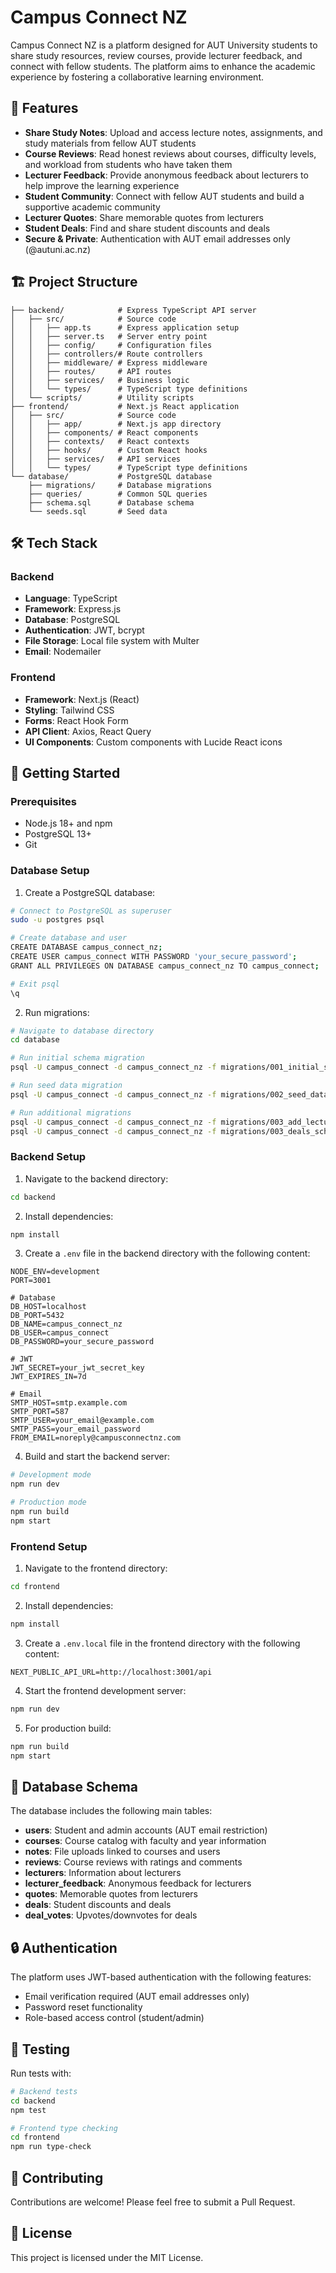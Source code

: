 # Campus Connect NZ

Campus Connect NZ is a platform designed for AUT University students to share study resources, review courses, provide lecturer feedback, and connect with fellow students. The platform aims to enhance the academic experience by fostering a collaborative learning environment.

## 🚀 Features

- **Share Study Notes**: Upload and access lecture notes, assignments, and study materials from fellow AUT students
- **Course Reviews**: Read honest reviews about courses, difficulty levels, and workload from students who have taken them
- **Lecturer Feedback**: Provide anonymous feedback about lecturers to help improve the learning experience
- **Student Community**: Connect with fellow AUT students and build a supportive academic community
- **Lecturer Quotes**: Share memorable quotes from lecturers
- **Student Deals**: Find and share student discounts and deals
- **Secure & Private**: Authentication with AUT email addresses only (@autuni.ac.nz)

## 🏗️ Project Structure

```
├── backend/            # Express TypeScript API server
│   ├── src/            # Source code
│   │   ├── app.ts      # Express application setup
│   │   ├── server.ts   # Server entry point
│   │   ├── config/     # Configuration files
│   │   ├── controllers/# Route controllers
│   │   ├── middleware/ # Express middleware
│   │   ├── routes/     # API routes
│   │   ├── services/   # Business logic
│   │   └── types/      # TypeScript type definitions
│   └── scripts/        # Utility scripts
├── frontend/           # Next.js React application
│   ├── src/            # Source code
│   │   ├── app/        # Next.js app directory
│   │   ├── components/ # React components
│   │   ├── contexts/   # React contexts
│   │   ├── hooks/      # Custom React hooks
│   │   ├── services/   # API services
│   │   └── types/      # TypeScript type definitions
└── database/           # PostgreSQL database
    ├── migrations/     # Database migrations
    ├── queries/        # Common SQL queries
    ├── schema.sql      # Database schema
    └── seeds.sql       # Seed data
```

## 🛠️ Tech Stack

### Backend
- **Language**: TypeScript
- **Framework**: Express.js
- **Database**: PostgreSQL
- **Authentication**: JWT, bcrypt
- **File Storage**: Local file system with Multer
- **Email**: Nodemailer

### Frontend
- **Framework**: Next.js (React)
- **Styling**: Tailwind CSS
- **Forms**: React Hook Form
- **API Client**: Axios, React Query
- **UI Components**: Custom components with Lucide React icons

## 🚀 Getting Started

### Prerequisites

- Node.js 18+ and npm
- PostgreSQL 13+
- Git

### Database Setup

1. Create a PostgreSQL database:

```bash
# Connect to PostgreSQL as superuser
sudo -u postgres psql

# Create database and user
CREATE DATABASE campus_connect_nz;
CREATE USER campus_connect WITH PASSWORD 'your_secure_password';
GRANT ALL PRIVILEGES ON DATABASE campus_connect_nz TO campus_connect;

# Exit psql
\q
```

2. Run migrations:

```bash
# Navigate to database directory
cd database

# Run initial schema migration
psql -U campus_connect -d campus_connect_nz -f migrations/001_initial_schema.sql

# Run seed data migration
psql -U campus_connect -d campus_connect_nz -f migrations/002_seed_data.sql

# Run additional migrations
psql -U campus_connect -d campus_connect_nz -f migrations/003_add_lecturers_quotes_and_update_feedback.sql
psql -U campus_connect -d campus_connect_nz -f migrations/003_deals_schema.sql
```

### Backend Setup

1. Navigate to the backend directory:

```bash
cd backend
```

2. Install dependencies:

```bash
npm install
```

3. Create a `.env` file in the backend directory with the following content:

```
NODE_ENV=development
PORT=3001

# Database
DB_HOST=localhost
DB_PORT=5432
DB_NAME=campus_connect_nz
DB_USER=campus_connect
DB_PASSWORD=your_secure_password

# JWT
JWT_SECRET=your_jwt_secret_key
JWT_EXPIRES_IN=7d

# Email
SMTP_HOST=smtp.example.com
SMTP_PORT=587
SMTP_USER=your_email@example.com
SMTP_PASS=your_email_password
FROM_EMAIL=noreply@campusconnectnz.com
```

4. Build and start the backend server:

```bash
# Development mode
npm run dev

# Production mode
npm run build
npm start
```

### Frontend Setup

1. Navigate to the frontend directory:

```bash
cd frontend
```

2. Install dependencies:

```bash
npm install
```

3. Create a `.env.local` file in the frontend directory with the following content:

```
NEXT_PUBLIC_API_URL=http://localhost:3001/api
```

4. Start the frontend development server:

```bash
npm run dev
```

5. For production build:

```bash
npm run build
npm start
```

## 📝 Database Schema

The database includes the following main tables:

- **users**: Student and admin accounts (AUT email restriction)
- **courses**: Course catalog with faculty and year information
- **notes**: File uploads linked to courses and users
- **reviews**: Course reviews with ratings and comments
- **lecturers**: Information about lecturers
- **lecturer_feedback**: Anonymous feedback for lecturers
- **quotes**: Memorable quotes from lecturers
- **deals**: Student discounts and deals
- **deal_votes**: Upvotes/downvotes for deals

## 🔒 Authentication

The platform uses JWT-based authentication with the following features:

- Email verification required (AUT email addresses only)
- Password reset functionality
- Role-based access control (student/admin)

## 🧪 Testing

Run tests with:

```bash
# Backend tests
cd backend
npm test

# Frontend type checking
cd frontend
npm run type-check
```

## 🤝 Contributing

Contributions are welcome! Please feel free to submit a Pull Request.

## 📄 License

This project is licensed under the MIT License.